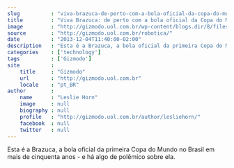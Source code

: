 ```yaml
---
slug          : "viva-brazuca-de-perto-com-a-bola-oficial-da-copa-do-mundo-2014"
title         : "Viva Brazuca: de perto com a bola oficial da Copa do Mundo 2014"
image         : "http://gizmodo.uol.com.br/wp-content/blogs.dir/8/files/2016/09/medroboticsflex-e1474815362449.jpg"
source        : "http://gizmodo.uol.com.br/robotica/"
date          : "2013-12-04T11:40:00-02:00"
description   : "Esta é a Brazuca, a bola oficial da primeira Copa do Mundo no Brasil em mais de cinquenta anos - e há algo de polêmico sobre ela."
categories    : ['technology']
tags          : ['Gizmodo']
site          :
    title     : "Gizmodo"
    url       : "http://gizmodo.uol.com.br"
    locale    : "pt_BR"
author        :
    name      : "Leslie Horn"
    image     : null
    biography : null
    profile   : "http://gizmodo.uol.com.br/author/lesliehorn/"
    facebook  : null
    twitter   : null
---
```


Esta é a Brazuca, a bola oficial da primeira Copa do Mundo no Brasil em mais de cinquenta anos - e há algo de polêmico sobre ela.
